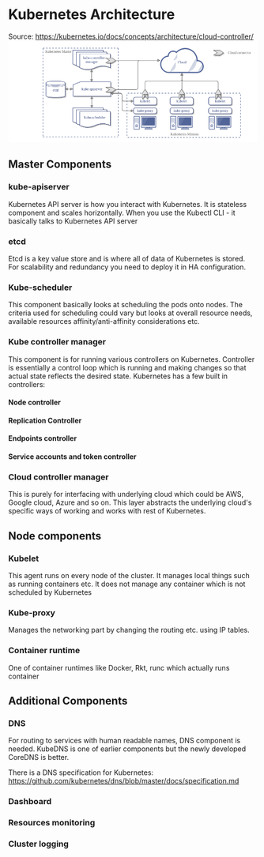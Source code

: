 # Kubernetes Architecture


Source: https://kubernetes.io/docs/concepts/architecture/cloud-controller/
![](./static/pre-ccm-arch.png)

## Master Components

### kube-apiserver

Kubernetes API server is how you interact with Kubernetes. It is stateless component and scales horizontally. When you use the Kubectl CLI - it basically talks to Kubernetes API server

### etcd

Etcd is a key value store  and is where all of data of Kubernetes is stored. For scalability and redundancy you need to deploy it in HA configuration. 

### Kube-scheduler 

This component basically looks at scheduling the pods onto nodes. The criteria used for scheduling could vary but looks at overall resource needs, available resources affinity/anti-affinity considerations etc.

### Kube controller manager

This component is for running various controllers on Kubernetes. Controller is essentially a control loop which is running and making changes so that actual state reflects the desired state. Kubernetes has a few built in controllers:

#### Node controller

#### Replication Controller

#### Endpoints controller 

#### Service accounts and token controller

### Cloud controller manager

This is purely for interfacing with underlying cloud which could be AWS, Google cloud, Azure and so on. This layer abstracts the underlying cloud's specific ways of working and works with rest of Kubernetes.

## Node components

### Kubelet

This agent runs on every node of the cluster. It manages local things such as running containers etc. It does not manage any container which is not scheduled by Kubernetes

### Kube-proxy

Manages the networking part by changing the routing etc. using IP tables.

### Container runtime

One of container runtimes like Docker, Rkt, runc which actually runs container

## Additional Components

### DNS

For routing to services with human readable names, DNS component is needed. KubeDNS is one of earlier components but the newly developed CoreDNS is better. 

There is a DNS specification for Kubernetes: https://github.com/kubernetes/dns/blob/master/docs/specification.md 


### Dashboard

### Resources monitoring

### Cluster logging


